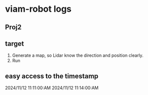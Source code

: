 # viam-robot logs


## Proj2 

## target
1. Generate a map, so Lidar know the direction and position clearly. 
2. Run 


## easy access to the timestamp
2024/11/12 11:11:00:AM 
2024/11/12 11:14:00:AM 

## 